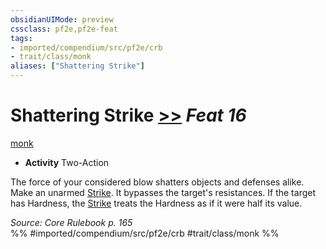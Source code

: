 ```yaml
---
obsidianUIMode: preview
cssclass: pf2e,pf2e-feat
tags:
- imported/compendium/src/pf2e/crb
- trait/class/monk
aliases: ["Shattering Strike"]
---
```

# Shattering Strike  [>>](chapter-9-playing-the-game.md#Actions "Two-Action") *Feat 16*  
[monk](rules/traits/monk.md)  

- **Activity** Two-Action

The force of your considered blow shatters objects and defenses alike. Make an unarmed [Strike](strike.md). It bypasses the target's resistances. If the target has Hardness, the [Strike](strike.md) treats the Hardness as if it were half its value.

*Source: Core Rulebook p. 165*  
%% #imported/compendium/src/pf2e/crb #trait/class/monk %%